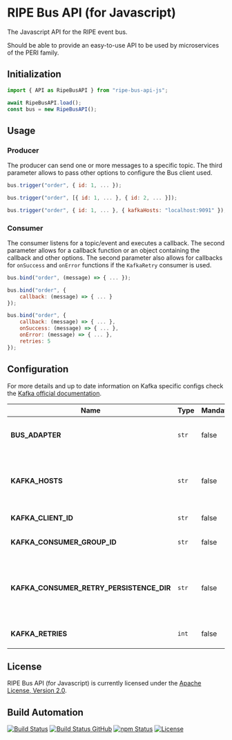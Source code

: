# RIPE Bus API (for Javascript)

The Javascript API for the RIPE event bus.

Should be able to provide an easy-to-use API to be used by microservices of the PERI family.

## Initialization

```javascript
import { API as RipeBusAPI } from "ripe-bus-api-js";

await RipeBusAPI.load();
const bus = new RipeBusAPI();
```

## Usage

### Producer

The producer can send one or more messages to a specific topic. The third parameter allows to pass other options to configure the Bus client used.

```javascript
bus.trigger("order", { id: 1, ... });

bus.trigger("order", [{ id: 1, ... }, { id: 2, ... }]);

bus.trigger("order", { id: 1, ... }, { kafkaHosts: "localhost:9091" });
```

### Consumer

The consumer listens for a topic/event and executes a callback. The second parameter allows for a callback function or an object containing the callback and other options. The second parameter also allows for callbacks for `onSuccess` and `onError` functions if the `KafkaRetry` consumer is used.

```javascript
bus.bind("order", (message) => { ... });

bus.bind("order", {
    callback: (message) => { ... }
});

bus.bind("order", {
    callback: (message) => { ... },
    onSuccess: (message) => { ... },
    onError: (message) => { ... },
    retries: 5
});
```

## Configuration

For more details and up to date information on Kafka specific configs check the [Kafka official documentation](https://kafka.apache.org/documentation/#configuration).

| Name                                                | Type   | Mandatory | Default               | Description                                                  |
| --------------------------------------------------- | ------ | --------- | --------------------- | ------------------------------------------------------------ |
| **BUS_ADAPTER**                                     | `str`  | false     | `kafka`               | RIPE Bus adapter (eg: `kafka`, `kafkaRetry`).                |
| **KAFKA_HOSTS**                                     | `str`  | false     | `localhost:9092`      | Kafka nodes available, separated by a `,` (comma).           |
| **KAFKA_CLIENT_ID**                                 | `str`  | false     | `ripe-kafka`          | Kafka client ID.                                             |
| **KAFKA_CONSUMER_GROUP_ID**                         | `str`  | false     | `ripe-kafka-consumer` | Kafka consumer ID.                                           |
| **KAFKA_CONSUMER_RETRY_PERSISTENCE_DIR**            | `str`  | false     | `data`                | Kafka consumer persistent directory for message retries.     |
| **KAFKA_RETRIES**                                   | `int`  | false     | `5`                   | Kafka max number of retries.                                 |

## License

RIPE Bus API (for Javascript) is currently licensed under the [Apache License, Version 2.0](http://www.apache.org/licenses/).

## Build Automation

[![Build Status](https://travis-ci.com/ripe-tech/ripe-bus-api-js.svg?branch=master)](https://travis-ci.com/ripe-tech/ripe-bus-api-js)
[![Build Status GitHub](https://github.com/ripe-tech/ripe-bus-api-js/workflows/Main%20Workflow/badge.svg)](https://github.com/ripe-tech/ripe-bus-api-js/actions)
[![npm Status](https://img.shields.io/npm/v/ripe-bus-api.svg)](https://www.npmjs.com/package/ripe-bus-api)
[![License](https://img.shields.io/badge/license-Apache%202.0-blue.svg)](https://www.apache.org/licenses/)
